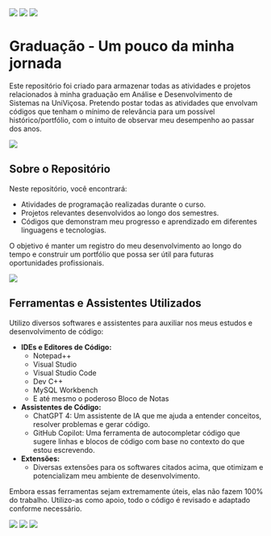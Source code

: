 <img src="https://capsule-render.vercel.app/api?type=rect&color=timeGradient&height=2">
<img src="https://capsule-render.vercel.app/api?type=rect&color=timeGradient&height=2">
<img src="https://capsule-render.vercel.app/api?type=rect&color=timeGradient&height=2">

# Graduação - Um pouco da minha jornada
Este repositório foi criado para armazenar todas as atividades e projetos relacionados à minha graduação em Análise e Desenvolvimento de Sistemas na UniViçosa. Pretendo postar todas as atividades que envolvam códigos que tenham o mínimo de relevância para um possível histórico/portfólio, com o intuito de observar meu desempenho ao passar dos anos.

<img src="https://capsule-render.vercel.app/api?type=rect&color=timeGradient&height=2">

## Sobre o Repositório
Neste repositório, você encontrará:

- Atividades de programação realizadas durante o curso.
- Projetos relevantes desenvolvidos ao longo dos semestres.
- Códigos que demonstram meu progresso e aprendizado em diferentes linguagens e tecnologias.

O objetivo é manter um registro do meu desenvolvimento ao longo do tempo e construir um portfólio que possa ser útil para futuras oportunidades profissionais.

<img src="https://capsule-render.vercel.app/api?type=rect&color=timeGradient&height=2"> 

## Ferramentas e Assistentes Utilizados
Utilizo diversos softwares e assistentes para auxiliar nos meus estudos e desenvolvimento de código:

- **IDEs e Editores de Código:** 
  - Notepad++
  - Visual Studio
  - Visual Studio Code
  - Dev C++
  - MySQL Workbench
  - E até mesmo o poderoso Bloco de Notas
- **Assistentes de Código:**
  - ChatGPT 4: Um assistente de IA que me ajuda a entender conceitos, resolver problemas e gerar código.
  - GitHub Copilot: Uma ferramenta de autocompletar código que sugere linhas e blocos de código com base no contexto do que estou escrevendo.
- **Extensões:** 
  - Diversas extensões para os softwares citados acima, que otimizam e potencializam meu ambiente de desenvolvimento.

Embora essas ferramentas sejam extremamente úteis, elas não fazem 100% do trabalho. Utilizo-as como apoio, todo o código é revisado e adaptado conforme necessário.

<img src="https://capsule-render.vercel.app/api?type=rect&color=timeGradient&height=2"> 
<img src="https://capsule-render.vercel.app/api?type=rect&color=timeGradient&height=2"> 
<img src="https://capsule-render.vercel.app/api?type=rect&color=timeGradient&height=2"> 
